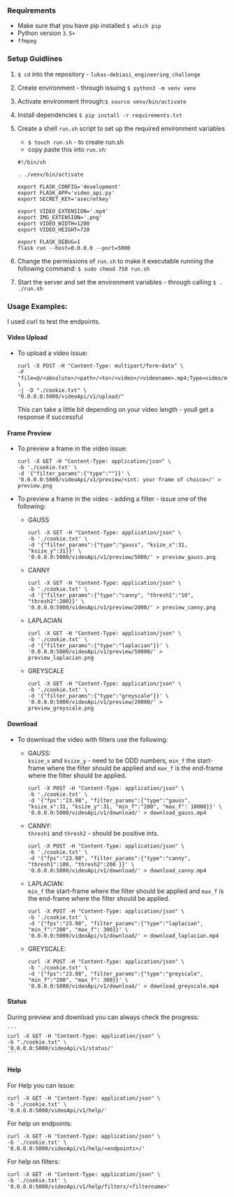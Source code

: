 ### Requirements

- Make sure that you have pip installed `$ which pip`
- Python version `3.5+`
- `ffmpeg`

### Setup Guidlines

1. `$ cd` into the repository - `lukas-debiasi_engineering_challenge`
2. Create environment - through issuing `$ python3 -m venv venv`
3. Activate environment through:`$ source venv/bin/activate`
4. Install dependencies `$ pip install -r requirements.txt`
5. Create a shell `run.sh` script to set up the required environment variables
    - `$ touch run.sh` - to create run.sh
    - copy paste this into `run.sh`:
    
    ```
    #!/bin/sh

    . ./venv/bin/activate

    export FLASK_CONFIG='development'
    export FLASK_APP='video_api.py'
    export SECRET_KEY='asecretkey'

    export VIDEO_EXTENSION='.mp4'
    export IMG_EXTENSION='.png'
    export VIDEO_WIDTH=1280
    export VIDEO_HEIGHT=720

    export FLASK_DEBUG=1
    flask run --host=0.0.0.0 --port=5000
    ```
    
6. Change the permissions of `run.sh` to make it executable running the following command: `$ sudo chmod 750 run.sh`
7. Start the server and set the environment variables - through calling `$ . ./run.sh`

### Usage Examples:

I used curl to test the endpoints. <br>

#### Video Upload

* To upload a video issue:
    ```
    curl -X POST -H "Content-Type: multipart/form-data" \
    -F "file=@/<absolute>/<path>/<to>/<video>/<videoname>.mp4;Type=video/mp4" \
    -j -D "./cookie.txt" \
    "0.0.0.0:5000/videoApi/v1/upload/"
    ```
    This can take a little bit depending on your video length - youll get a response if successful

#### Frame Preview

* To preview a frame in the video issue:
    ```
    curl -X GET -H "Content-Type: application/json" \
    -b './cookie.txt' \
    -d '{"filter_params":{"type":""}}' \
    '0.0.0.0:5000/videoApi/v1/preview/<int: your frame of choice>/' > preview.png
    ```

* To preview a frame in the video - adding a filter - issue one of the following:

    * GAUSS
        ```
        curl -X GET -H "Content-Type: application/json" \
        -b './cookie.txt' \
        -d '{"filter_params":{"type":"gauss", "ksize_x":31, "ksize_y":31}}' \
        '0.0.0.0:5000/videoApi/v1/preview/5000/' > preview_gauss.png
        ```

    * CANNY
        ```
        curl -X GET -H "Content-Type: application/json" \
        -b './cookie.txt' \
        -d '{"filter_params":{"type":"canny", "thresh1":"10", "thresh2":200}}' \
        '0.0.0.0:5000/videoApi/v1/preview/2000/' > preview_canny.png
        ```

    * LAPLACIAN
        ```
        curl -X GET -H "Content-Type: application/json" \
        -b './cookie.txt' \
        -d '{"filter_params":{"type":"laplacian"}}' \
        '0.0.0.0:5000/videoApi/v1/preview/50000/' > preview_laplacian.png
        ```

    * GREYSCALE
        ```
        curl -X GET -H "Content-Type: application/json" \
        -b './cookie.txt' \
        -d '{"filter_params":{"type":"greyscale"}}' \
        '0.0.0.0:5000/videoApi/v1/preview/20000/' > preview_greyscale.png
        ```

#### Download

* To download the video with filters use the following:

    * GAUSS: <br> 
    `ksize_x` and `ksize_y` - need to be ODD numbers, `min_f` the start-frame where the filter should be applied and `max_f` is the end-frame where the filter should be applied.

        ```
        curl -X POST -H "Content-Type: application/json" \
        -b './cookie.txt' \
        -d '{"fps":"23.98", "filter_params":{"type":"gauss", "ksize_x":31, "ksize_y":31, "min_f":"200", "max_f": 10000}}' \
        '0.0.0.0:5000/videoApi/v1/download/' > download_gauss.mp4
        ```

    * CANNY: <br> 
    `thresh1` and `thresh2` - should be positive ints.
        ```
        curl -X POST -H "Content-Type: application/json" \
        -b './cookie.txt' \
        -d '{"fps":"23.98", "filter_params":{"type":"canny", "thresh1":100, "thresh2":200 }}' \
        '0.0.0.0:5000/videoApi/v1/download/' > download_canny.mp4
        ```

    * LAPLACIAN: <br> 
    `min_f` the start-frame where the filter should be applied and `max_f` is the end-frame where the filter should be applied.
        ```
        curl -X POST -H "Content-Type: application/json" \
        -b './cookie.txt' \
        -d '{"fps":"23.98", "filter_params":{"type":"laplacian", "min_f":"200", "max_f": 300}}' \
        '0.0.0.0:5000/videoApi/v1/download/' > download_laplacian.mp4
        ```

   * GREYSCALE:
        ```
        curl -X POST -H "Content-Type: application/json" \
        -b './cookie.txt' \
        -d '{"fps":"23.98", "filter_params":{"type":"greyscale", "min_f":"200", "max_f": 300}}' \
        '0.0.0.0:5000/videoApi/v1/download/' > download_greyscale.mp4
        ```

#### Status

During preview and download you can always check the progress:

    ```
    curl -X GET -H "Content-Type: application/json" \
    -b "./cookie.txt" \
    '0.0.0.0:5000/videoApi/v1/status/'
    ```

#### Help

For Help you can issue:

```
curl -X GET -H "Content-Type: application/json" \
-b './cookie.txt' \
'0.0.0.0:5000/videoApi/v1/help/'
```

For help on endpoints:

```
curl -X GET -H "Content-Type: application/json" \
-b './cookie.txt' \
'0.0.0.0:5000/videoApi/v1/help/<endpoints>/'
```

For help on filters:

```
curl -X GET -H "Content-Type: application/json" \
-b './cookie.txt' \
'0.0.0.0:5000/videoApi/v1/help/filters/<filtername>'
```
